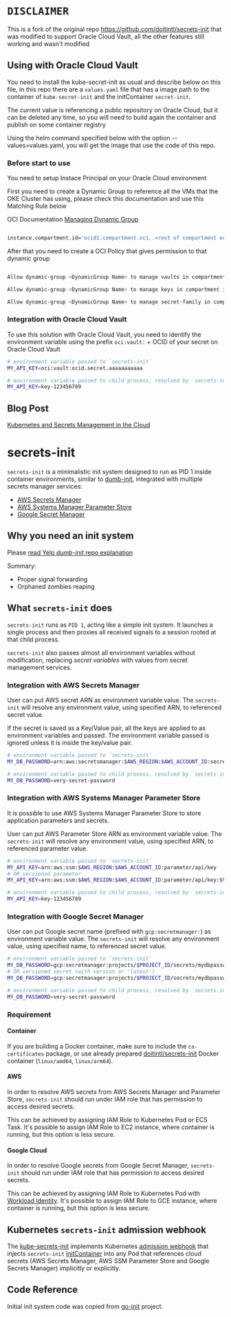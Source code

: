 # `DISCLAIMER`

This is a fork of the original repo https://github.com/doitintl/secrets-init that was modified to support Oracle Cloud Vault, all the other features still working and wasn't modified


## Using with Oracle Cloud Vault

You need to install the kube-secret-init as usual and describe below on this file, in this repo there are a `values.yaml` file that has a image path to the container of `kube-secret-init` and the initContainer `secret-init`.

The current value is referencing a public repository on Oracle Cloud, but it can be deleted any time, so you will need to build again the container and publish on some container registry

Using the helm command specified below with the option --values=values.yaml, you will get the image that use the code of this repo.

### Before start to use

You need to setup Instace Principal on your Oracle Cloud environment

First you need to create a Dynamic Group to reference all the VMs that the OKE Cluster has using, please check this documentation and use this Matching Rule below

OCI Documentation [Managing Dynamic Group](https://docs.oracle.com/en-us/iaas/Content/Identity/Tasks/managingdynamicgroups.htm)

```sh

instance.compartment.id='ocid1.compartment.oc1..<rest of compartment ocid>

```

After that you need to create a OCI Policy that gives permission to that dynamic group

```sh

Allow dynamic-group <DynamicGroup Name> to manage vaults in compartment id <Compartment OCID that has a instance of OCI Vault>

Allow dynamic-group <DynamicGroup Name> to manage keys in compartment id <Compartment OCID that has a instance of OCI Vault>

Allow dynamic-group <DynamicGroup Name> to manage secret-family in compartment <Compartment OCID that has a instance of OCI Vault>

```


### Integration with Oracle Cloud Vault

To use this solution with Oracle Cloud Vault, you need to identify the environment variable using the prefix `oci:vault:` + OCID of your secret on Oracle Cloud Vault

```sh
# environment variable passed to `secrets-init`
MY_API_KEY=oci:vault:ocid.secret.aaaaaaaaaaa

# environment variable passed to child process, resolved by `secrets-init`
MY_API_KEY=key-123456789
```





## Blog Post

[Kubernetes and Secrets Management in the Cloud](https://blog.doit-intl.com/kubernetes-and-secrets-management-in-cloud-858533c20dca?source=friends_link&sk=bb41e29ce4d082d6e69df38bb91244ef)

# secrets-init

`secrets-init` is a minimalistic init system designed to run as PID 1 inside container environments, similar to [dumb-init](https://github.com/Yelp/dumb-init), integrated with multiple secrets manager services:

- [AWS Secrets Manager](https://aws.amazon.com/secrets-manager/)
- [AWS Systems Manager Parameter Store](https://docs.aws.amazon.com/systems-manager/latest/userguide/systems-manager-parameter-store.html)
- [Google Secret Manager](https://cloud.google.com/secret-manager/docs/)

## Why you need an init system

Please [read Yelp *dumb-init* repo explanation](https://github.com/Yelp/dumb-init/blob/v1.2.0/README.md#why-you-need-an-init-system)

Summary:

- Proper signal forwarding
- Orphaned zombies reaping

## What `secrets-init` does

`secrets-init` runs as `PID 1`, acting like a simple init system. It launches a single process and then proxies all received signals to a session rooted at that child process.

`secrets-init` also passes almost all environment variables without modification, replacing _secret variables_ with values from secret management services.

### Integration with AWS Secrets Manager

User can put AWS secret ARN as environment variable value. The `secrets-init` will resolve any environment value, using specified ARN, to referenced secret value.

If the secret is saved as a Key/Value pair, all the keys are applied to as environment variables and passed. The environment variable passed is ignored unless it is inside the key/value pair.
```sh
# environment variable passed to `secrets-init`
MY_DB_PASSWORD=arn:aws:secretsmanager:$AWS_REGION:$AWS_ACCOUNT_ID:secret:mydbpassword-cdma3

# environment variable passed to child process, resolved by `secrets-init`
MY_DB_PASSWORD=very-secret-password
```

### Integration with AWS Systems Manager Parameter Store

It is possible to use AWS Systems Manager Parameter Store to store application parameters and secrets.

User can put AWS Parameter Store ARN as environment variable value. The `secrets-init` will resolve any environment value, using specified ARN, to referenced parameter value.

```sh
# environment variable passed to `secrets-init`
MY_API_KEY=arn:aws:ssm:$AWS_REGION:$AWS_ACCOUNT_ID:parameter/api/key
# OR versioned parameter
MY_API_KEY=arn:aws:ssm:$AWS_REGION:$AWS_ACCOUNT_ID:parameter/api/key:$VERSION

# environment variable passed to child process, resolved by `secrets-init`
MY_API_KEY=key-123456789
```

### Integration with Google Secret Manager

User can put Google secret name (prefixed with `gcp:secretmanager:`) as environment variable value. The `secrets-init` will resolve any environment value, using specified name, to referenced secret value.

```sh
# environment variable passed to `secrets-init`
MY_DB_PASSWORD=gcp:secretmanager:projects/$PROJECT_ID/secrets/mydbpassword
# OR versioned secret (with version or 'latest')
MY_DB_PASSWORD=gcp:secretmanager:projects/$PROJECT_ID/secrets/mydbpassword/versions/2

# environment variable passed to child process, resolved by `secrets-init`
MY_DB_PASSWORD=very-secret-password
```

### Requirement

#### Container

If you are building a Docker container, make sure to include the `ca-certificates` package, or use already prepared [doitintl/secrets-init](https://github.com/doitintl/secrets-init/pkgs/container/secrets-init) Docker container (`linux/amd64`, `linux/arm64`).

#### AWS

In order to resolve AWS secrets from AWS Secrets Manager and Parameter Store, `secrets-init` should run under IAM role that has permission to access desired secrets.

This can be achieved by assigning IAM Role to Kubernetes Pod or ECS Task. It's possible to assign IAM Role to EC2 instance, where container is running, but this option is less secure.

#### Google Cloud

In order to resolve Google secrets from Google Secret Manager, `secrets-init` should run under IAM role that has permission to access desired secrets.

This can be achieved by assigning IAM Role to Kubernetes Pod with [Workload Identity](https://cloud.google.com/kubernetes-engine/docs/how-to/workload-identity). It's possible to assign IAM Role to GCE instance, where container is running, but this option is less secure.

## Kubernetes `secrets-init` admission webhook

The [kube-secrets-init](https://github.com/doitintl/kube-secrets-init) implements Kubernetes [admission webhook](https://kubernetes.io/docs/reference/access-authn-authz/extensible-admission-controllers/#admission-webhooks) that injects `secrets-init` [initContainer](https://kubernetes.io/docs/concepts/workloads/pods/init-containers/) into any Pod that references cloud secrets (AWS Secrets Manager, AWS SSM Parameter Store and Google Secrets Manager) implicitly or explicitly.

## Code Reference

Initial init system code was copied from [go-init](https://github.com/pablo-ruth/go-init) project.
